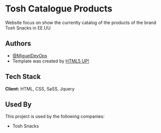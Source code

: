 
# Tosh Catalogue Products

Website focus on show the currently catalog of the products of the brand Tosh Snacks in EE.UU 

## Authors

- [@MiguelDevOps](https://www.github.com/MiguelDevOps)
- Template was created by [HTML5 UP!](https://html5up.net/)


## Tech Stack

**Client:** HTML, CSS, SaSS, Jquery


## Used By

This project is used by the following companies:

- Tosh Snacks

